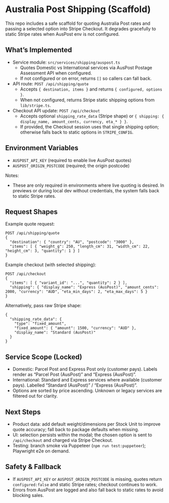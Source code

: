 # Australia Post Shipping (Scaffold)

This repo includes a safe scaffold for quoting Australia Post rates and passing a selected option into Stripe Checkout. It degrades gracefully to static Stripe rates when AusPost env is not configured.

## What’s Implemented
- Service module: `src/services/shipping/auspost.ts`
  - Quotes Domestic vs International services via AusPost Postage Assessment API when configured.
  - If not configured or on error, returns `[]` so callers can fall back.
- API route: `POST /api/shipping/quote`
  - Accepts `{ destination, items }` and returns `{ configured, options }`.
  - When not configured, returns Stripe static shipping options from `lib/stripe.ts`.
- Checkout API update: `POST /api/checkout`
  - Accepts optional `shipping_rate_data` (Stripe shape) or `{ shipping: { display_name, amount_cents, currency, eta_* } }`.
  - If provided, the Checkout session uses that single shipping option; otherwise falls back to static options in `STRIPE_CONFIG`.

## Environment Variables
- `AUSPOST_API_KEY` (required to enable live AusPost quotes)
- `AUSPOST_ORIGIN_POSTCODE` (required; the origin postcode)

Notes:
- These are only required in environments where live quoting is desired. In previews or during local dev without credentials, the system falls back to static Stripe rates.

## Request Shapes
Example quote request:

```
POST /api/shipping/quote
{
  "destination": { "country": "AU", "postcode": "3000" },
  "items": [ { "weight_g": 250, "length_cm": 31, "width_cm": 22, "height_cm": 3, "quantity": 1 } ]
}
```

Example checkout (with selected shipping):

```
POST /api/checkout
{
  "items": [ { "variant_id": "...", "quantity": 2 } ],
  "shipping": { "display_name": "Express (AusPost)", "amount_cents": 2000, "currency": "AUD", "eta_min_days": 2, "eta_max_days": 5 }
}
```

Alternatively, pass raw Stripe shape:

```
{
  "shipping_rate_data": {
    "type": "fixed_amount",
    "fixed_amount": { "amount": 1500, "currency": "AUD" },
    "display_name": "Standard (AusPost)"
  }
}
```

## Service Scope (Locked)
- Domestic: Parcel Post and Express Post only (customer pays). Labels render as “Parcel Post (AusPost)” and “Express (AusPost)”.
- International: Standard and Express services where available (customer pays). Labelled “Standard (AusPost)” / “Express (AusPost)”.
- Options are sorted by price ascending. Unknown or legacy services are filtered out for clarity.

## Next Steps
- Product data: add default weight/dimensions per Stock Unit to improve quote accuracy; fall back to package defaults when missing.
- UI: selection persists within the modal; the chosen option is sent to `/api/checkout` and charged via Stripe Checkout.
- Testing: branch smoke via Puppeteer (`npm run test:puppeteer`); Playwright e2e on demand.

## Safety & Fallback
- If `AUSPOST_API_KEY` or `AUSPOST_ORIGIN_POSTCODE` is missing, quotes return `configured:false` and static Stripe rates; checkout continues to work.
- Errors from AusPost are logged and also fall back to static rates to avoid blocking sales.
